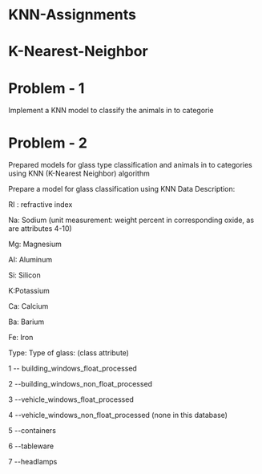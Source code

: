 # KNN-Assignments

# K-Nearest-Neighbor


# Problem - 1

Implement a KNN model to classify the animals in to categorie


# Problem - 2

Prepared models for glass type classification and animals in to categories using KNN (K-Nearest Neighbor) algorithm

Prepare a model for glass classification using KNN Data Description: 

RI : refractive index 

Na: Sodium (unit measurement: weight percent in corresponding oxide, as are attributes 4-10) 

Mg: Magnesium 

AI: Aluminum 

Si: Silicon 

K:Potassium 

Ca: Calcium 

Ba: Barium 

Fe: Iron

Type: Type of glass: (class attribute) 

1 -- building_windows_float_processed 

2 --building_windows_non_float_processed 

3 --vehicle_windows_float_processed 

4 --vehicle_windows_non_float_processed (none in this database) 

5 --containers 

6 --tableware 

7 --headlamps
